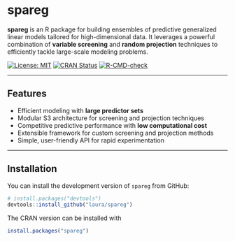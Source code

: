 # spareg

**spareg** is an R package for building ensembles of predictive generalized linear models tailored for high-dimensional data. It leverages a powerful combination of **variable screening** and **random projection** techniques to efficiently tackle large-scale modeling problems.

[![License: MIT](https://img.shields.io/badge/license-MIT-blue.svg)](LICENSE)
[![CRAN Status](https://www.r-pkg.org/badges/version/spareg)](https://CRAN.R-project.org/package=spareg)
[![R-CMD-check](https://github.com/lauravana/spareg/actions/workflows/R-CMD-check.yaml/badge.svg)](https://github.com/lauravana/spareg/actions/workflows/R-CMD-check.yaml)

---

## Features

- Efficient modeling with **large predictor sets**
- Modular S3 architecture for screening and projection techniques
- Competitive predictive performance with **low computational cost**
- Extensible framework for custom screening and projection methods
- Simple, user-friendly API for rapid experimentation

---

## Installation

You can install the development version of `spareg` from GitHub:

```r
# install.packages("devtools")
devtools::install_github("laura/spareg")
```

The CRAN version can be installed with 

```r
install.packages("spareg")
```
